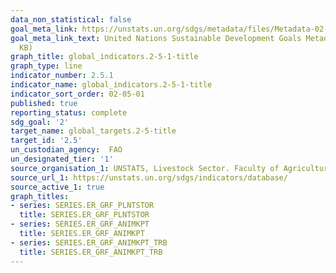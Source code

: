 ```yaml
---
data_non_statistical: false
goal_meta_link: https://unstats.un.org/sdgs/metadata/files/Metadata-02-05-01.pdf
goal_meta_link_text: United Nations Sustainable Development Goals Metadata (PDF 334
  KB)
graph_title: global_indicators.2-5-1-title
graph_type: line
indicator_number: 2.5.1
indicator_name: global_indicators.2-5-1-title
indicator_sort_order: 02-05-01
published: true
reporting_status: complete
sdg_goal: '2'
target_name: global_targets.2-5-title
target_id: '2.5'
un_custodian_agency:  FAO
un_designated_tier: '1'
source_organisation_1: UNSTATS, Livestock Sector. Faculty of Agriculture
source_url_1: https://unstats.un.org/sdgs/indicators/database/
source_active_1: true
graph_titles:
- series: SERIES.ER_GRF_PLNTSTOR
  title: SERIES.ER_GRF_PLNTSTOR
- series: SERIES.ER_GRF_ANIMKPT
  title: SERIES.ER_GRF_ANIMKPT
- series: SERIES.ER_GRF_ANIMKPT_TRB
  title: SERIES.ER_GRF_ANIMKPT_TRB
---
```

